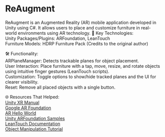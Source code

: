 # ReAugment
ReAugment is an Augmented Reality (AR) mobile application developed in Unity using C#. It allows users to place and customize furniture in real-world environments using AR technology.
🔧 Key Technologies:  
    Unity Packages/Plugins: ARFoundation, LeanTouch  
    Furniture Models: HDRP Furniture Pack (Credits to the original author)  

🛠 Functionality:  
    ARPlaneManager: Detects trackable planes for object placement.  
    User Interaction: Place furniture with a tap, move, resize, and rotate objects using intuitive finger gestures (LeanTouch scripts).  
    Customization: Toggle options to show/hide tracked planes and the UI for clearer visibility.  
    Reset: Remove all placed objects with a single button.  

🌐 Resources That Helped:  
    [Unity XR Manual](https://docs.unity3d.com/Manual/XR.html)  
    [Google AR Foundation](https://developers.google.com/ar/develop/unity-arf/getting-started-ar-foundation)  
    [AR Hello World](https://learn.unity.com/project/ar-hello-world)  
    [Unity ARFoundation Samples](https://github.com/Unity-Technologies/arfoundation-samples)  
    [LeanTouch Documentation](https://carloswilkes.com/Documentation/LeanTouch)  
    [Object Manipulation Tutorial](https://learn.unity.com/tutorial/manipulating-objects-in-ar-with-lean-touch?uv=2019.4#)  
